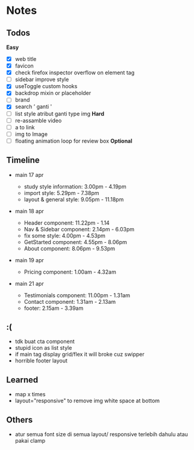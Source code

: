 # Notes

## Todos
**Easy**
- [x] web title
- [x] favicon
- [x] check firefox inspector overflow on element tag
- [ ] sidebar improve style
- [x] useToggle custom hooks
- [x] backdrop mixin or placeholder
- [ ] brand
- [x] search ’ ganti '
- [ ] list style atribut ganti type img
**Hard**
- [ ] re-assamble video
- [ ] a to link
- [ ] img to Image
- [ ] floating animation loop for review box
**Optional**

## Timeline
- main 17 apr 
  - study style information: 3.00pm - 4.19pm
  - import style: 5.29pm - 7.38pm
  - layout & general style: 9.05pm - 11.18pm
  
- main 18 apr
  - Header component: 11.22pm - 1.14
  - Nav & Sidebar component: 2.14pm - 6.03pm
  - fix some style: 4.00pm - 4.53pm 
  - GetStarted component: 4.55pm - 8.06pm
  - About component: 8.06pm - 9.53pm

- main 19 apr
  - Pricing component: 1.00am - 4.32am

- main 21 apr
  - Testimonials component: 11.00pm - 1.31am
  - Contact component: 1.31am - 2.13am
  - footer: 2.15am - 3.39am

## :\(
- tdk buat cta component
- stupid icon as list style
- if main tag display grid/flex it will broke cuz swipper
- horrible footer layout

## Learned
- map x times
- layout="responsive" to remove img white space at bottom

## Others
- atur semua font size di semua layout/ responsive terlebih dahulu atau pakai clamp


